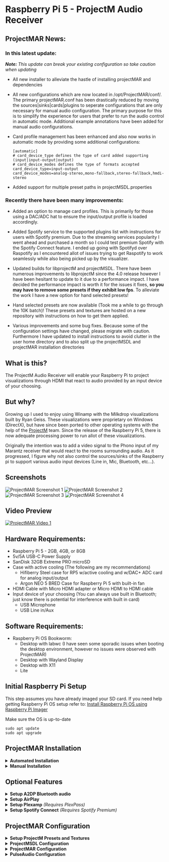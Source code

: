 # Raspberry Pi 5 - ProjectM Audio Receiver

## ProjectMAR News:

### In this latest update:
<i><b>Note: </b>This update can break your existing configuration so take caution when updating</i>

- All new installer to alleviate the hastle of installing projectMAR and dependencies

- All new configurations which are now located in /opt/ProjectMAR/conf/.  The primary projectMAR.conf has been drastically reduced by moving the sources|sinks|cards|plugins to seperate configurations that are only necessary for manual audio configuration.  The primary purpose for this is to simplify the experience for users that prefer to run the audio control in automatic mode.  Additional example annotations have been added for manual audio configurations.

- Card profile management has been enhanced and also now works in automatic mode by providing some additional configurations:
  ```
  [automatic]
  # card_device_type defines the type of card added supporting (input|input-output|output)
  # card_device_modes defines the type of formats accepted
  card_device_type=input-output
  card_device_modes=analog-stereo,mono-fallback,stereo-fallback,hmdi-stereo
  ```

- Added support for multiple preset paths in projectMSDL.properties

### Recently there have been many improvements:

- Added an option to manage card profiles.  This is primarily for those using a DAC/ADC hat to ensure the input/output profile is loaded accordingly.

- Added Spotify service to the supported plugins list with instructions for users with Spotify premium.  Due to the streaming services popularity I went ahead and purchased a month so I could test premium Spotify with the Spotify Connect feature.  I ended up going with Spotifyd over Raspotify as I encountered allot of issues trying to get Raspotify to work seamlessly while also being picked up by the visualizer.

- Updated builds for libprojectM and projectMSDL.  There have been numerous improvements to libprojectM since the 4.0 release however I have been hesitant to update to it due to a performance impact.  I have decided the performance impact is worth it for the issues it fixes, <b>so you may have to remove some presets if they exhibit low fps</b>.  To alleviate the work I have a new option for hand selected presets!

- Hand selected presets are now available (Took me a while to go through the 10K batch)!  These presets and textures are hosted on a new repository with instructions on how to get them applied.

- Various improvements and some bug fixes.  Because some of the configuration settings have changed, please migrate with caution.  Furthermore I have updated to install instructions to avoid clutter in the user home directory and to also split up the projectMSDL and projectMAR installation directories

## What is this?
The ProjectM Audio Receiver will enable your Raspberry Pi to project visualizations through HDMI that react to audio provided by an input device of your choosing.  

## But why?
Growing up I used to enjoy using Winamp with the Milkdrop visualizations built by Ryan Geiss.  These visualizations were proprietary on Windows (DirectX), but have since been ported to other operating systems with the help of the [ProjectM](https://github.com/projectM-visualizer/projectm/tree/master) team.  Since the release of the Raspberry Pi 5, there is now adequate processing power to run allot of these visualizations.

Originally the intention was to add a video signal to the Phono input of my Marantz receiver that would react to the rooms surrounding audio.  As it progressed, I figure why not also control the sources/sinks of the Raspberry pi to support various audio input devices (Line in, Mic, Bluetooth, etc...).

## Screenshots
![ProjectMAR Screenshot 1](https://github.com/kholbrook1303/RPI5-Bookworm-ProjectM-Audio-Receiver/blob/main/resources/preview1.png)
![ProjectMAR Screenshot 2](https://github.com/kholbrook1303/RPI5-Bookworm-ProjectM-Audio-Receiver/blob/main/resources/preview2.png)
![ProjectMAR Screenshot 3](https://github.com/kholbrook1303/RPI5-Bookworm-ProjectM-Audio-Receiver/blob/main/resources/preview3.png)
![ProjectMAR Screenshot 4](https://github.com/kholbrook1303/RPI5-Bookworm-ProjectM-Audio-Receiver/blob/main/resources/preview4.png)

## Video Preview
[![ProjectMAR Video 1](https://img.youtube.com/vi/8kj53j3EDec/0.jpg)](https://www.youtube.com/watch?v=8kj53j3EDec)

## Hardware Requirements:

- Raspberry Pi 5 - 2GB, 4GB, or 8GB
- 5v/5A USB-C Power Supply
- SanDisk 32GB Extreme PRO microSD
- Case with active cooling (The following are my recommendations)
    - Hifiberry Steel case for RP5 w/active cooling and w/DAC+ ADC card for analog input/output
    - Argon NEO 5 BRED Case for Raspberry Pi 5 with built-in fan
- HDMI Cable with Micro HDMI adapter or Micro HDMI to HDMI cable
- Input device of your choosing (You can always use built in Bluetooth; just know there is potential for interference with built in card)
    - USB Microphone
    - USB Line in/Aux

## Software Requirements:
- Raspberry Pi OS Bookworm:
  - Desktop with labwc (I have seen some sporadic issues when booting the desktop environment, however no issues were observed with ProjectMAR)
  - Desktop with Wayland Display
  - Desktop with X11
  - Lite

## Initial Raspberry Pi Setup
This step assumes you have already imaged your SD card.  If you need help getting Raspberry Pi OS setup refer to: [Install Raspberry Pi OS using Raspberry Pi Imager](https://www.raspberrypi.com/software/)

Make sure the OS is up-to-date
```
sudo apt update
sudo apt upgrade
```

## ProjectMAR Installation

<details>
<summary><b>Automated Installation</b></summary>

### Install projectM, frontend SDL, and projectMAR using the new setup script
```
curl -sSL https://raw.githubusercontent.com/kholbrook1303/RPI5-Bookworm-ProjectM-Audio-Receiver/refs/heads/dev/install.sh | sudo bash
```

Check to ensure your device is configured for PulseAudio by going to sudo raspi-config, then select Advanced Options - Audio Config - PulseAudio (Reboot if you made any changes)

</details>

<details>
<summary><b>Manual Installation</b></summary></br>

  Lets add a directory to store our builds so we dont clutter the home directory
  ```
  mkdir /tmp/Builds
  ```

  ### Building ProjectM and Dependencies
  It is advised to only use the releases tested here as they are version controlled to ensure a seamless experience.

  <details>
  <summary><b>Building libprojectM</b></summary>

  ### Install the build tools and dependencies
  Get the mandatory packages:
  ```
  sudo apt install build-essential cmake libgl1-mesa-dev mesa-common-dev libglm-dev mesa-utils flex bison openssl libssl-dev git
  ```

  ### Download/extract/build libprojectM
  The current build this project uses is 4.0.0.  There is currently a bug in later releases that impact performance on the Raspberry Pi.
  ```
  cd /tmp/Builds
  wget https://github.com/projectM-visualizer/projectm/releases/download/v4.1.4/libprojectM-4.1.4.tar.gz
  tar xf libprojectM-4.1.4.tar.gz
  cd /tmp/Builds/libprojectM-4.1.4/
  mkdir build
  cd build
  cmake -DENABLE_GLES=ON -DCMAKE_BUILD_TYPE=Release -DCMAKE_INSTALL_PREFIX=/usr/local ..
  cmake --build . --parallel && sudo cmake --build . --target install
  ```

  </details>

  <details>
  <summary><b>Building libPoco</b></summary>

  ### Download/extract/build libPoco-dev
  Because the current repository contains a problematic version of libPoco-dev, we must build from source.

  Obtain a tested working build of libPoco-dev and build.  ***Note:** This is going to take some time to install*
  ```
  cd /tmp/Builds
  wget https://github.com/pocoproject/poco/archive/refs/tags/poco-1.12.5p2-release.tar.gz
  tar xf poco-1.12.5p2-release.tar.gz
  cd poco-poco-1.12.5p2-release/
  mkdir cmake-build
  cd cmake-build
  cmake ..
  cmake --build . --config Release
  sudo cmake --build . --target install
  ```

  You will have to move the libs for projectMSDL frontend to work
  ```
  sudo cp /usr/local/lib/libPoco* /usr/lib/
  ```

  </details>

  <details>
  <summary><b>Building frontend-sdl2</b></summary>

  ### Install the dependencies
  Get the mandatory packages:
  ```
  sudo apt install libsdl2-dev libfreetype-dev cmake
  ```

  ### Download/build frontend-sdl2

  ```
  cd /tmp/Builds
  git clone https://github.com/kholbrook1303/frontend-sdl2.git
  cd frontend-sdl2/
  git submodule init
  git submodule update
  mkdir cmake-build
  cmake -S . -B cmake-build -DCMAKE_BUILD_TYPE=Release
  cmake --build cmake-build --config Release
  cd cmake-build
  make
  ```

  Copy build application to standard directory (Make sure you replace $GROUP:$USER with the appropriate user and group)
  ```
  sudo mkdir /opt/ProjectMSDL
  sudo cp -r /tmp/Builds/frontend-sdl2/cmake-build/src/projectMSDL /opt/ProjectMSDL/
  sudo cp -r /tmp/Builds/frontend-sdl2/cmake-build/src/projectMSDL.properties /opt/ProjectMSDL/
  sudo chown $GROUP:$USER /opt/ProjectMSDL/ -R
  sudo chmod 777 -R /opt/ProjectMSDL
  ```
  
  ### Force the Open GL version

  Open the '/etc/environment' file to set environment variables
  ```
  sudo nano /etc/environment
  ```

  Add the following entry
  ```
  MESA_GL_VERSION_OVERRIDE=4.5
  ```

  Reboot

  </details>

  <details>
  <summary><b>Installing ProjectMAR</b></summary>

  ### Install the dependencies
  Install pulseaudio sound server
  ```
  sudo apt install pulseaudio
  ```

  Check to ensure your device is configured for PulseAudio by going to sudo raspi-config, then select Advanced Options - Audio Config - PulseAudio (Reboot if you made any changes)

  ### Download and setup ProjectM Audio Receiver from source
  Pull the sources from Github and copy files to installation directory (Make sure you replace $GROUP:$USER with the appropriate user and group)
  ```
  cd /tmp/Builds
  git clone https://github.com/kholbrook1303/RPI5-Bookworm-ProjectM-Audio-Receiver.git
  sudo mkdir /opt/ProjectMAR
  sudo cp -r /tmp/Builds/RPI5-Bookworm-ProjectM-Audio-Receiver/* /opt/ProjectMAR/
  sudo chown $GROUP:$USER /opt/ProjectMAR/ -R
  sudo chmod 777 -R /opt/ProjectMAR
  ```

  ### Setup Python virtual environment
  Install the virtual environment
  ```
  cd /opt/ProjectMAR/
  python3 -m venv env
  ```

  ### Get all Python dependencies
  Install all Python dependencies
  ```
  /opt/ProjectMAR/env/bin/python3 -m pip install -r requirements.txt
  ```

  ### Build additional python dependencies
  <i><b>Note: </b>This section is not necessary if you choose not to leverage this feature.  This feature is solely to avoid a bug in projectM that causes the preset to get stuck.</i>

  It has been observed that presets can persist (hang) despite the projectM.displayDuration setting in projectMSDL.properties.  Because of this we are going to install uinput to handle keyboard automation to goto the next preset.

  Build and install python-uinput
  ```
  wget https://github.com/pyinput/python-uinput/archive/refs/tags/1.0.1.tar.gz
  tar xf 1.0.1.tar.gz
  cd python-uinput-1.0.1/
  /opt/ProjectMAR/env/bin/python3 setup.py build
  /opt/ProjectMAR/env/bin/python3 setup.py install
  ```

  Add you user to a new uinput group for secure access (Make sure you replace $USER with the appropriate user)
  ```
  sudo addgroup uinput
  sudo usermod -a -G uinput $USER
  sudo chown :uinput /dev/uinput
  sudo chmod 660 /dev/uinput
  ```

  Create a new udev rule to allow access to the new group using the following command
  ```
  sudo nano /etc/udev/rules.d/99-uinput.rules
  ```

  Add the rule
  ```
  KERNEL=="uinput", MODE="0660", GROUP="uinput"
  ```

  Reload the new rule
  ```
  sudo udevadm control --reload-rules
  sudo systemctl restart udev
  ```

  Edit the modules to include an additional startup module
  ```
  sudo nano /etc/modules
  ```

  Add the uinput module at the end of the file
  ```
  uinput
  ```

  Reboot the system

  ## Environment Specific Startup Instructions
    <details>
    <summary><b>RPI OS Desktop Instructions</b></summary>
    
    ### Setup the auto start on boot

    Add ProjectMAR to autostart
    ```
    sudo nano /etc/xdg/autostart/projectm.desktop
    ```

    Add the following configuration
    ```
    [Desktop Entry]
    Name=ProjectMAR
    Exec=/opt/ProjectMAR/env/bin/python3 /opt/ProjectMAR/projectMAR.py
    Type=Application
    ```
    </details>

    <details>
    <summary><b>RPI OS Lite Instructions</b></summary>
  
    ### Setup the auto start on boot

    Enable autologon if using the lite version of RPI OS

    Enable auto-logon.  Run the following command and then navigate to System Options -> Boot / Auto Logon -> Console Auto Logon
    ```
    sudo raspi-config
    ```

    ### Create a startup service
    Create a service by running
    ```
    sudo nano /etc/systemd/user/projectm.service
    ```

    ```
    [Unit]
    Description=ProjectMAR

    [Service]
    Type=simple
    ExecStart=/opt/ProjectMAR/env/bin/python3 /opt/ProjectMAR/projectMAR.py
    Restart=on-failure

    [Install]
    WantedBy=default.target
    ```

    Enable and start the service
    ```
    systemctl --user enable projectm
    systemctl --user start projectm
    ```
    </details>

  </details>

</details>

## Optional Features

<details>
<summary><b>Setup A2DP Bluetooth audio </b></summary>

### Get Bluetooth dependencies

Acquire all the necessary dependecies
```
sudo apt-get install pulseaudio-module-bluetooth
```

### Configure Bluetooth functionality
Make the Pi permanently discoverable as an A2DP Sink.
```
sudo nano /etc/bluetooth/main.conf
```

And add / uncomment / change
```
Class = 0x41C

DiscoverableTimeout = 0
```

```
sudo systemctl restart bluetooth
```

```
bluetoothctl power on
bluetoothctl discoverable on
bluetoothctl pairable on
bluetoothctl agent on
```

Reboot
```
sudo reboot
```

```
bluetoothctl
```
Pair your device then trust it when you see Device <MAC> Connected: yes
```
trust DC:DC:E2:FF:04:A1
```

Auto pairing / trusting / no PIN
```
sudo apt-get install bluez-tools
```

### Configure Bluetooth agent service
```
sudo nano /etc/systemd/system/bt-agent.service
```

```
[Unit]
Description=Bluetooth Auth Agent
After=bluetooth.service
PartOf=bluetooth.service

[Service]
Type=simple
ExecStart=/usr/bin/bt-agent -c NoInputNoOutput
KillSignal=SIGUSR1

[Install]
WantedBy=bluetooth.target
```

Enable and start the Bluetooth service
```
sudo systemctl enable bt-agent
sudo systemctl start bt-agent
```
</details>

<details>
<summary><b>Setup AirPlay</b></summary>


### Setup and build Shairport Sync

* It is advised to follow the most recent build steps from https://github.com/mikebrady/shairport-sync/blob/master/BUILD.md

### Get Shairport-Sync dependencies
Install required dependencies
```
sudo apt install --no-install-recommends build-essential git autoconf automake libtool libpulse-dev \
    libpopt-dev libconfig-dev libasound2-dev avahi-daemon libavahi-client-dev libssl-dev libsoxr-dev \
    libplist-dev libsodium-dev libavutil-dev libavcodec-dev libavformat-dev uuid-dev libgcrypt-dev xxd
```

### Obtain the latest source
Clone and build shairport-sync
```

cd /tmp/Builds
wget https://github.com/mikebrady/shairport-sync/archive/refs/tags/4.3.7.tar.gz
tar xf 4.3.7.tar.gz
cd /tmp/Builds/shairport-sync-4.3.7/
autoreconf -fi
./configure --sysconfdir=/etc --with-alsa \
    --with-soxr --with-avahi --with-ssl=openssl --with-systemd --with-airplay-2 --with-pa
make
sudo make install
```

### Setup and build NQPTP
* It is advised to follow the most recent build steps from https://github.com/mikebrady/nqptp

Clone and build nqptp
```
cd /tmp/Builds
wget https://github.com/mikebrady/nqptp/archive/refs/tags/1.2.4.tar.gz
tar xf 1.2.4.tar.gz
cd /tmp/Builds/nqptp-1.2.4
autoreconf -fi
./configure --with-systemd-startup
make
sudo make install
```

### Enable Services
```
sudo systemctl enable nqptp
sudo systemctl start nqptp
```

## Startup Instructions
Open projectMAR.conf and navigate to the 'audio_receiver' section.  Ensure that plugin_ctrl is set to 'True' and add an additional plugin with a unique name to plugins
```
plugin_ctrl=True
plugins=plugin1
```

Beneath the 'audio_receiver' section, add a new section using the unique plugin name you created, then add the necessary parameters replacing the 'USER' with your username
```
[plugin1]
name=Shairport-Sync
path=/usr/local/bin/shairport-sync
arguments=
```

</details>

<details>
<summary><b>Setup Plexamp</b> <i>(Requires PlexPass)</i></summary>

### Get PlexAmp and NodeJS

```
cd /tmp/Builds
wget https://plexamp.plex.tv/headless/Plexamp-Linux-headless-v4.11.5.tar.bz2
tar -xvjf Plexamp-Linux-headless-v4.11.5.tar.bz2
sudo cp /tmp/Builds/plexamp/ /opt/ -r
cd /opt/plexamp
sudo apt-get install -y ca-certificates curl gnupg && sudo mkdir -p /etc/apt/keyrings
curl -fsSL https://deb.nodesource.com/gpgkey/nodesource-repo.gpg.key | sudo gpg --dearmor -o /etc/apt/keyrings/nodesource.gpg
NODE_MAJOR=20
echo deb [signed-by=/etc/apt/keyrings/nodesource.gpg] https://deb.nodesource.com/node_$NODE_MAJOR.x nodistro main | sudo tee /etc/apt/sources.list.d/nodesource.list
sudo apt-get update && sudo apt-get install -y nodejs
```

### Setup your Plexamp token

Initialize Plexamp for the first time
```
node /opt/plexamp/js/index.js
```

Obtain your claim token.  In a seperate browser goto:
https://plex.tv/claim

Paste the claim code in the terminal window and proceed with naming your player

## Startup Instructions

Open projectMAR.conf and navigate to the 'audio_receiver' section.  Ensure that plugin_ctrl is set to 'True' and add an additional plugin with a unique name to plugins
```
plugin_ctrl=True
plugins=plugin1,plugin2
```

Beneath the 'audio_receiver' section, add a new section using the unique plugin name you created, then add the necessary parameters
```
[plugin2]
name=PlexAmp
path=/usr/bin/node
arguments=/opt/plexamp/js/index.js
```

## Instructions for casting
Once running goto PlexAmp on your mobile device and select the cast button.  In the menu of systems select the hostname of your Raspberry Pi to broadcast music.

## Instructions for using without casting
On a system with a web browser navigate to your Plexamp system
```
http://<RaspberryPi_IP>:32500
```

Login with your PlexPass credentials and you can now control PlexAmp music on your pi

</details>

<details>
<summary><b>Setup Spotify Connect</b> <i>(Requires Spotify Premium)</i></summary>

### Get Spotifyd

```
cd /tmp/Builds
wget https://github.com/Spotifyd/spotifyd/releases/download/v0.4.0/spotifyd-linux-aarch64-default.tar.gz
tar xzf spotifyd-linux-aarch64-default.tar.gz
chmod +x spotifyd
sudo chown root:root spotifyd
sudo mv spotifyd /usr/local/bin/spotifyd
```

### Advanced Configurations

Spotify should work out of the box with defaults but you can also fine tune your setup.  To do so first create a configuration file in /etc/
```
sudo nano /etc/spotifyd.conf
```

Goto the following site and you can see an example confirguration to copy and paste.  Any configurations you want to customize, just uncomment the parameter.

https://docs.spotifyd.rs/configuration/index.html

## Startup Instructions

Open projectMAR.conf and navigate to the 'audio_receiver' section.  Ensure that plugin_ctrl is set to 'True' and add an additional plugin with a unique name to plugins
```
plugin_ctrl=True
plugins=plugin1,plugin2,plugin3
```

Beneath the 'audio_receiver' section, add a new section using the unique plugin name you created, then add the necessary parameters
```
[plugin3]
name=Spotify
path=/usr/local/bin/spotifyd
arguments=--no-daemon --backend pulseaudio
```

## Instructions for casting
Once running goto Spotify on your mobile device and select the devices button.  In the menu of systems select the hostname of your Raspberry Pi to broadcast music.

</details>

## ProjectMAR Configuration

<details>
<summary><b>Setup ProjectM Presets and Textures</b></summary></br>
The preset files define the visualizations via pixel shaders and Milkdrop-style equations and parameters.  The projectM library does not ship with any presets or textures so you want to grab them and deploy them.  

There are many options available to you for presets and textures.  In the following I have outlined 3 options:
  <details>
  <summary><b>GitHub Repo - RPI5-ProjectM-Presets-Textures</b> <i>My hand selected presets and textures for the latest libprojectM release for the Raspberry Pi 5</i></summary>

  ### Download and move the presets and textures
  ```
  cd /tmp/Builds
  git clone https://github.com/kholbrook1303/RPI5-ProjectM-Presets-Textures.git
  cp /tmp/Builds/RPI5-ProjectM-Presets-Textures/presets/ /opt/ProjectMSDL/ -R
  cp /tmp/Builds/RPI5-ProjectM-Presets-Textures/textures/ /opt/ProjectMSDL/ -R
  ```

  </details>

  <details>
  <summary><b>GitHub Repo - projectM-presets-rpi5</b> <i>Presets and textures repository managed by mickabrig7, and benchmarked for the Raspberry Pi 5</i></summary>

  ### Download and move the presets and textures
  *Special thank you to [mickabrig7](https://github.com/mickabrig7/projectM-presets-rpi5) for benchmarking 11,233 presets to narrow down a package specially for the Raspberry Pi 5!*
  ```
  cd /tmp/Builds
  git clone https://github.com/mickabrig7/projectM-presets-rpi5.git
  cp /tmp/Builds/projectM-presets-rpi5/presets/ /opt/ProjectMSDL/ -R
  cp /tmp/Builds/projectM-presets-rpi5/textures/ /opt/ProjectMSDL/ -R
  ```

  Adjust /opt/ProjectMSDL/projectMSDL.properties to include the preset and texture directories
  ```
  projectM.presetPath = /opt/ProjectMSDL/presets
  projectM.texturePath = /opt/ProjectMSDL/textures
  ```

  </details>


  <details>
  <summary><b>Manual Method</b> <i>Resources to obtain community presets and textures</i></summary>

  ### General Presets and Textures:
  Textures:
  - [Base Milkdrop texture pack](https://github.com/projectM-visualizer/presets-milkdrop-texture-pack) - Recommended for
    use with _any_ preset pack!

  Presets:
  - [Cream of the Crop Pack](https://github.com/projectM-visualizer/presets-cream-of-the-crop) - A collection of about 10K
    presets compiled by Jason Fletcher. Currently, projectM's default preset pack.
  - [Classic projectM Presets](https://github.com/projectM-visualizer/presets-projectm-classic) - A bit over 4K presets
    shipped with previous versions of projectM.
  - [Milkdrop 2 Presets](https://github.com/projectM-visualizer/presets-milkdrop-original) - The original preset
    collection shipped with Milkdrop and Winamp.
  - [En D Presets](https://github.com/projectM-visualizer/presets-en-d) - About 50 presets created by "En D".

  </br></details>

</details>

<details>
<summary><b>ProjectMSDL Configuration</b></summary></br>
Adjust /opt/ProjectMSDL/projectMSDL.properties to suit the Raspberry Pi.  Change the following configurations to the below:

***Note:** I have performed testing of this in Desktop with the resolution set higher but with fullscreen exclusive set to 1280x720 however the performance did not improve.  Furthermore when exclusive mode is enabled but not fullscreen, you will get a cursor that can only be removed by hitting escape.  While this also sounds strange, only set the window size resolution.*

```
window.fullscreen = true

window.fullscreen.exclusiveMode = true

window.width = 1280
window.height = 720

projectM.presetPath = /opt/ProjectMSDL/presets
projectM.texturePath = /opt/ProjectMSDL/textures

## This setting is optional
projectM.displayDuration = 60

## This setting is optional (ProjectMAR has its own advanced shuffling that allows you to go back to previous)
projectM.shuffleEnabled = false

projectM.meshX = 64
projectM.meshY = 32

projectM.transitionDuration = 0

## These settings are optional (When enabled a preset transition will occur on a "hard cut")
projectM.hardCutsEnabled = true
projectM.hardCutDuration = 30
```

</details>

<details>
<summary><b>ProjectMAR Configuration</b></summary></br>
  By default, ProjectMAR is set to automatic (/opt/ProjectMAR/conf/projectMAR.conf).  This means that it will handle the audio devices automatically so you do not need to have advanced knowledge of your devices.

  If you prefer to define your devices and their feature sets, switch the audio_mode to manual and proceed with device configuration in the following configuration files:
  - audio_cards.conf
  - audio_sources.conf
  - audio_sinks.conf
  - audio_plugins.conf
</details>

<details>
<summary><b>PulseAudio Configuration</b></summary></br>
To enable higher sample rates in Pulseaudio (Specifically for various DACs) ensure you add the following to Pulseaudio daemon config (/etc/pulse/daemon.conf)
```
resample-method = soxr-vhq
avoid-resampling = true
default-sample-format = s24le
default-sample-rate = 44100
alternate-sample-rate = 48000
```

Either restart or you can run 
```
systemctl --user restart pulseaudio.socket
systemctl --user restart pulseaudio.service

```
</details>